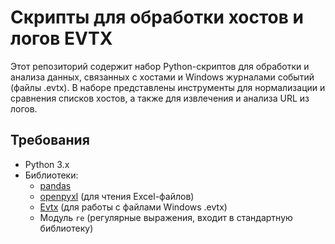 # Скрипты для обработки хостов и логов EVTX

Этот репозиторий содержит набор Python-скриптов для обработки и анализа данных, связанных с хостами и Windows журналами событий (файлы .evtx). В наборе представлены инструменты для нормализации и сравнения списков хостов, а также для извлечения и анализа URL из логов.

## Требования

- Python 3.x
- Библиотеки:
  - [pandas](https://pandas.pydata.org/)
  - [openpyxl](https://openpyxl.readthedocs.io/) (для чтения Excel-файлов)
  - [Evtx](https://pypi.org/project/Evtx/) (для работы с файлами Windows .evtx)
  - Модуль `re` (регулярные выражения, входит в стандартную библиотеку)



